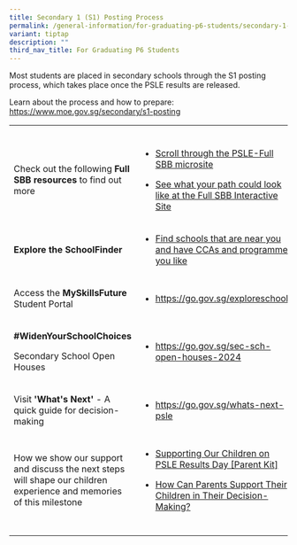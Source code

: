 ```yaml
---
title: Secondary 1 (S1) Posting Process
permalink: /general-information/for-graduating-p6-students/secondary-1-s1-posting-process/
variant: tiptap
description: ""
third_nav_title: For Graduating P6 Students
---
```

<p>Most students are placed in secondary schools through the S1 posting process,
which takes place once the PSLE results are released.</p>
<p>Learn about the process and how to prepare: <a href="https://www.moe.gov.sg/secondary/s1-posting" rel="noopener nofollow" target="_blank">https://www.moe.gov.sg/secondary/s1-posting</a>
</p>
<table style="minWidth: 50px">
<colgroup>
<col>
<col>
</colgroup>
<tbody>
<tr>
<td rowspan="1" colspan="1">
<p></p>
</td>
<td rowspan="1" colspan="1">
<p></p>
</td>
</tr>
<tr>
<td rowspan="1" colspan="1">
<p>Check out the following <strong>Full SBB resources</strong> to find out
more</p>
</td>
<td rowspan="1" colspan="1">
<ul data-tight="true" class="tight">
<li>
<p><a href="https://go.gov.sg/pslefsbb" rel="noopener nofollow" target="_blank">Scroll through the PSLE-Full SBB microsite</a>
</p>
</li>
<li>
<p><a href="https://go.gov.sg/my-fsbb-path" rel="noopener nofollow" target="_blank">See what your path could look like at the Full SBB Interactive Site</a>
</p>
</li>
</ul>
</td>
</tr>
<tr>
<td rowspan="1" colspan="1">
<p><strong>Explore the SchoolFinder</strong>
</p>
</td>
<td rowspan="1" colspan="1">
<ul data-tight="true" class="tight">
<li>
<p><a href="https://www.moe.gov.sg/schoolfinder" rel="noopener nofollow" target="_blank">Find schools that are near you and have CCAs and programmes you like</a>
</p>
</li>
</ul>
</td>
</tr>
<tr>
<td rowspan="1" colspan="1">
<p>Access the <strong>MySkillsFuture</strong> Student Portal</p>
</td>
<td rowspan="1" colspan="1">
<ul data-tight="true" class="tight">
<li>
<p><a href="https://go.gov.sg/exploreschools" rel="noopener nofollow" target="_blank">https://go.gov.sg/exploreschools</a>
</p>
</li>
</ul>
</td>
</tr>
<tr>
<td rowspan="1" colspan="1">
<p><strong>#WidenYourSchoolChoices</strong>
</p>
<p>Secondary School Open Houses</p>
</td>
<td rowspan="1" colspan="1">
<ul data-tight="true" class="tight">
<li>
<p><a href="https://go.gov.sg/sec-sch-open-houses-2024" rel="noopener nofollow" target="_blank">https://go.gov.sg/sec-sch-open-houses-2024</a>
</p>
</li>
</ul>
</td>
</tr>
<tr>
<td rowspan="1" colspan="1">
<p>Visit <strong>'What's Next'</strong> - A quick guide for decision-making</p>
</td>
<td rowspan="1" colspan="1">
<ul data-tight="true" class="tight">
<li>
<p><a href="https://go.gov.sg/whats-next-psle" rel="noopener nofollow" target="_blank">https://go.gov.sg/whats-next-psle</a>
</p>
</li>
</ul>
</td>
</tr>
<tr>
<td rowspan="1" colspan="1">
<p>How we show our support and discuss the next steps will shape our children
experience and memories of this milestone</p>
</td>
<td rowspan="1" colspan="1">
<ul data-tight="true" class="tight">
<li>
<p><a href="/files/For Graduating P6 Students/Supporting_Our_Children_on_PSLE_Results_Day__Parent_Kit_.pdf" rel="noopener nofollow" target="_blank">Supporting Our Children on PSLE Results Day [Parent Kit]</a>
</p>
</li>
<li>
<p><a href="/files/For Graduating P6 Students/How_Can_Parents_Support_Their_Children_in_Their_Decision_Making.pdf" rel="noopener nofollow" target="_blank">How Can Parents Support Their Children in Their Decision-Making?</a>
</p>
</li>
</ul>
</td>
</tr>
<tr>
<td rowspan="1" colspan="1">
<p></p>
</td>
<td rowspan="1" colspan="1">
<p></p>
</td>
</tr>
</tbody>
</table>
<p></p>